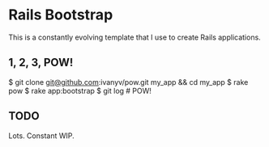# Rails Bootstrap

This is a constantly evolving template that I use to create Rails applications.

## 1, 2, 3, POW!

  $ git clone git@github.com:ivanyv/pow.git my_app && cd my_app
  $ rake pow
  $ rake app:bootstrap
  $ git log # POW!

## TODO

Lots. Constant WIP.
